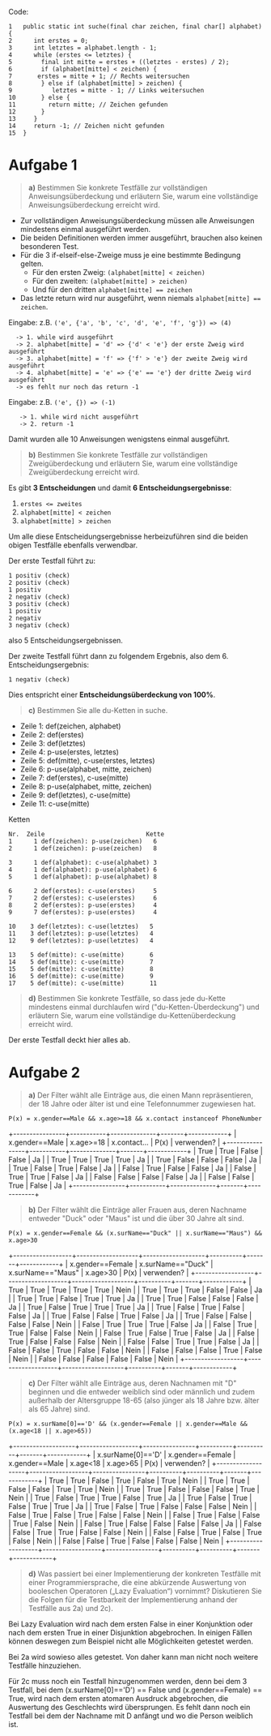 Code:
```
1	public static int suche(final char zeichen, final char[] alphabet) {
2	   int erstes = 0;
3	   int letztes = alphabet.length - 1;
4	   while (erstes <= letztes) {
5	     final int mitte = erstes + ((letztes - erstes) / 2);
6	     if (alphabet[mitte] < zeichen) {
7	 	erstes = mitte + 1; // Rechts weitersuchen
8	     } else if (alphabet[mitte] > zeichen) {
9	        letztes = mitte - 1; // Links weitersuchen
10	     } else {
11	       return mitte; // Zeichen gefunden
12	     }
13	   }
14	   return -1; // Zeichen nicht gefunden
15	}
```


Aufgabe 1
==

> **a)** Bestimmen Sie konkrete Testfälle zur vollständigen Anweisungsüberdeckung und erläutern Sie, warum eine vollständige Anweisungsüberdeckung erreicht wird.

  * Zur vollständigen Anweisungsüberdeckung müssen alle Anweisungen mindestens einmal ausgeführt werden.
  * Die beiden Definitionen werden immer ausgeführt, brauchen also keinen besonderen Test.
  * Für die 3 if-elseif-else-Zweige muss je eine bestimmte Bedingung gelten.
    * Für den ersten Zweig: ```(alphabet[mitte] < zeichen)```
    * Für den zweiten: ```(alphabet[mitte] > zeichen)```
    * Und für den dritten ```alphabet[mitte] == zeichen```
  * Das letzte return wird nur ausgeführt, wenn niemals ```alphabet[mitte] == zeichen```.

Eingabe: z.B. ```('e', {'a', 'b', 'c', 'd', 'e', 'f', 'g'}) => (4)```

```
  -> 1. while wird ausgeführt
  -> 2. alphabet[mitte] = 'd' => {'d' < 'e'} der erste Zweig wird ausgeführt
  -> 3. alphabet[mitte] = 'f' => {'f' > 'e'} der zweite Zweig wird ausgeführt
  -> 4. alphabet[mitte] = 'e' => {'e' == 'e'} der dritte Zweig wird ausgeführt
  -> es fehlt nur noch das return -1
```

Eingabe: z.B. ```('e', {}) => (-1)```
```
   -> 1. while wird nicht ausgeführt
   -> 2. return -1
```

Damit wurden alle 10 Anweisungen wenigstens einmal ausgeführt.

> **b)** Bestimmen Sie konkrete Testfälle zur vollständigen Zweigüberdeckung und erläutern Sie, warum eine vollständige Zweigüberdeckung erreicht wird.

Es gibt **3 Entscheidungen** und damit **6 Entscheidungsergebnisse**:

   1. ```erstes <= zweites```
   2. ```alphabet[mitte] < zeichen```
   3. ```alphabet[mitte] > zeichen```

Um alle diese Entscheidungsergebnisse herbeizuführen sind die beiden obigen Testfälle ebenfalls verwendbar.

Der erste Testfall führt zu:

    1 positiv (check)
    2 positiv (check)
    1 positiv
    2 negativ (check)
    3 positiv (check)
    1 positiv
    2 negativ
    3 negativ (check)

also 5 Entscheidungsergebnissen.

Der zweite Testfall führt dann zu folgendem Ergebnis, also dem 6. Entscheidungsergebnis:

    1 negativ (check)

Dies entspricht einer **Entscheidungsüberdeckung von 100%**.

> **c)** Bestimmen Sie alle du-Ketten in suche.

  * Zeile 1: def(zeichen, alphabet)
  * Zeile 2: def(erstes)
  * Zeile 3: def(letztes)
  * Zeile 4: p-use(erstes, letztes)
  * Zeile 5: def(mitte), c-use(erstes, letztes)
  * Zeile 6: p-use(alphabet, mitte, zeichen)
  * Zeile 7: def(erstes), c-use(mitte)
  * Zeile 8: p-use(alphabet, mitte, zeichen)
  * Zeile 9: def(letztes), c-use(mitte)
  * Zeile 11: c-use(mitte)

Ketten
```
Nr.  Zeile                            Kette
1	   1 def(zeichen): p-use(zeichen)   6
2	   1 def(zeichen): p-use(zeichen)   8

3	   1 def(alphabet): c-use(alphabet) 3
4	   1 def(alphabet): p-use(alphabet) 6
5	   1 def(alphabet): p-use(alphabet) 8

6	   2 def(erstes): c-use(erstes)     5
7	   2 def(erstes): c-use(erstes)     6
8	   2 def(erstes): p-use(erstes)     4
9	   7 def(erstes): p-use(erstes)     4

10	  3 def(letztes): c-use(letztes)   5
11	  3 def(letztes): p-use(letztes)   4
12	  9 def(letztes): p-use(letztes)   4

13	  5 def(mitte): c-use(mitte)       6
14	  5 def(mitte): c-use(mitte)       7
15	  5 def(mitte): c-use(mitte)       8
16	  5 def(mitte): c-use(mitte)       9
17	  5 def(mitte): c-use(mitte)       11
```

> **d)** Bestimmen Sie konkrete Testfälle, so dass jede du-Kette mindestens einmal durchlaufen wird ("du-Ketten-Überdeckung") und erläutern Sie, warum eine vollständige du-Kettenüberdeckung erreicht wird.

Der erste Testfall deckt hier alles ab.

Aufgabe 2
==

> **a)** Der Filter wählt alle Einträge aus, die einen Mann repräsentieren, der 18 Jahre oder älter ist und eine Telefonnummer zugewiesen hat.

```P(x) = x.gender==Male && x.age>=18 && x.contact instanceof PhoneNumber```

+----------------+-----------+--------------+-------+------------+
| x.gender==Male | x.age>=18 | x.contact... | P(x)  | verwenden? |
+----------------+-----------+--------------+-------+------------+
| True           | True      | False        | False | Ja         |
| True           | True      | True         | True  | Ja         |
| True           | False     | False        | False | Ja         |
| True           | False     | True         | False | Ja         |
| False          | True      | False        | False | Ja         |
| False          | True      | True         | False | Ja         |
| False          | False     | False        | False | Ja         |
| False          | False     | True         | False | Ja         |
+----------------+-----------+--------------+-------+------------+

> **b)** Der Filter wählt die Einträge aller Frauen aus, deren Nachname entweder "Duck" oder "Maus" ist und die über 30 Jahre alt sind.

```P(x) = x.gender==Female && (x.surName=="Duck" || x.surName=="Maus") && x.age>30```

+------------------+-------------------+-------------------+----------+-------+------------+
| x.gender==Female | x.surName=="Duck" | x.surName=="Maus" | x.age>30 | P(x)  | verwenden? |
+------------------+-------------------+-------------------+----------+-------+------------+
| True             | True              | True              | True     | True  | Nein       |
| True             | True              | True              | False    | False | Ja         |
| True             | True              | False             | True     | True  | Ja         |
| True             | True              | False             | False    | False | Ja         |
| True             | False             | True              | True     | True  | Ja         |
| True             | False             | True              | False    | False | Ja         |
| True             | False             | False             | True     | False | Ja         |
| True             | False             | False             | False    | False | Nein       |
| False            | True              | True              | True     | False | Ja         |
| False            | True              | True              | False    | False | Nein       |
| False            | True              | False             | True     | False | Ja         |
| False            | True              | False             | False    | False | Nein       |
| False            | False             | True              | True     | False | Ja         |
| False            | False             | True              | False    | False | Nein       |
| False            | False             | False             | True     | False | Nein       |
| False            | False             | False             | False    | False | Nein       |
+------------------+-------------------+-------------------+----------+-------+------------+

> **c)** Der Filter wählt alle Einträge aus, deren Nachnamen mit "D" beginnen und die entweder weiblich sind oder männlich und zudem außerhalb der Altersgruppe 18-65 (also jünger als 18 Jahre bzw. älter als 65 Jahre) sind.

```P(x) = x.surName[0]=='D' && (x.gender==Female || x.gender==Male && (x.age<18 || x.age>65))```

+-------------------+------------------+----------------+----------+----------+-------+------------+
| x.surName[0]=='D' | x.gender==Female | x.gender==Male | x.age<18 | x.age>65 | P(x)  | verwenden? |
+-------------------+------------------+----------------+----------+----------+-------+------------+
| True              | True             | False          | True     | False    | True  | Nein       |
| True              | True             | False          | False    | True     | True  | Nein       |
| True              | True             | False          | False    | False    | True  | Nein       |
| True              | False            | True           | True     | False    | True  | Ja         |
| True              | False            | True           | False    | True     | True  | Ja         |
| True              | False            | True           | False    | False    | False | Nein       |
| False             | True             | False          | True     | False    | False | Nein       |
| False             | True             | False          | False    | True     | False | Nein       |
| False             | True             | False          | False    | False    | False | Ja         |
| False             | False            | True           | True     | False    | False | Nein       |
| False             | False            | True           | False    | True     | False | Nein       |
| False             | False            | True           | False    | False    | False | Nein       |
+-------------------+------------------+----------------+----------+----------+-------+------------+

> **d)** Was passiert bei einer Implementierung der konkreten Testfälle mit einer Programmiersprache, die eine abkürzende Auswertung von booleschen Operatoren („Lazy Evaluation“) vornimmt?
   Diskutieren Sie die Folgen für die Testbarkeit der Implementierung anhand der Testfälle aus 2a) und 2c).

   Bei Lazy Evaluation wird nach dem ersten False in einer Konjunktion oder nach dem ersten True in
   einer Disjunktion abgebrochen. In einigen Fällen können deswegen zum Beispiel nicht alle
   Möglichkeiten getestet werden.

   Bei 2a wird sowieso alles getestet. Von daher kann man nicht noch weitere Testfälle hinzuziehen.

   Für 2c muss noch ein Testfall hinzugenommen werden, denn bei dem 3 Testfall, bei dem  (x.surName[0]=='D') == False
   und (x.gender==Female) == True, wird nach dem ersten atomaren Ausdruck abgebrochen, die Auswertung des Geschlechts
   wird übersprungen. Es fehlt dann noch ein Testfall bei dem der Nachname mit D anfängt und wo die Person weiblich ist.
